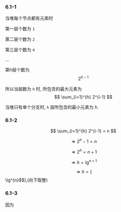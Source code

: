 ### 6.1-1


当堆每个节点都有元素时

第一层个数为 `1`

第二层个数为 `2`

第三层个数为 `4`

...

第h层个数为 $$2^{h-1}$$

所以当层数为 `h` 时, 所包含的最大元素为 $$ \sum_{i=1}^{h} 2^{i-1} $$

当堆只有单个分支时, `h` 层所包含的最小元素为 h.


### 6.1-2

$$ \sum_{i=1}^{h} 2^{i-1} = n $$

$$\Rightarrow 2^{h} - 1 = n $$

$$\Rightarrow 2^{h} = n + 1 $$

$$\Rightarrow h = \lg^{n+1}$$

$$\Rightarrow h = [$$\lg^{n}$$],(向下取整)


### 6.1-3

因为